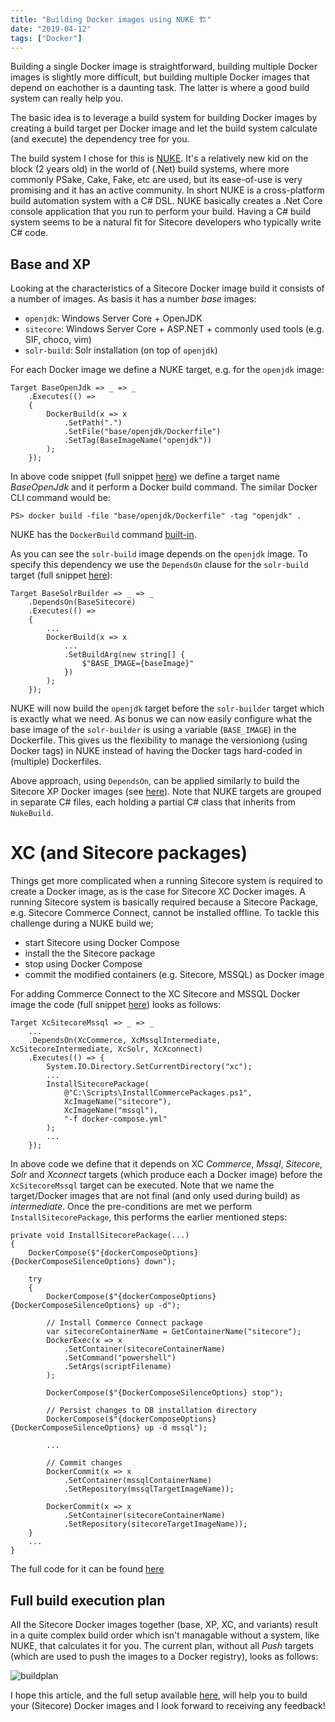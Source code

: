```yaml
---
title: "Building Docker images using NUKE 🏗"
date: "2019-04-12"
tags: ["Docker"]
---
```


Building a single Docker image is straightforward, building multiple Docker images is slightly more difficult, but building multiple Docker images that depend on eachother is a daunting task. The latter is where a good build system can really help you.
<!--more-->

The basic idea is to leverage a build system for building Docker images by creating a build target per Docker image and let the build system calculate (and execute) the dependency tree for you.

The build system I chose for this is [NUKE](http://www.nuke.build). It's a relatively new kid on the block (2 years old) in the world of (.Net) build systems, where more commonly PSake, Cake, Fake, etc are used, but its ease-of-use is very promising and it has an active community. In short NUKE is a cross-platform build automation system with a C# DSL. NUKE basically creates a .Net Core console application that you run to perform your build. Having a C# build system seems to be a natural fit for Sitecore developers who typically write C# code. 

## Base and XP
Looking at the characteristics of a Sitecore Docker image build it consists of a number of images. As basis it has a number *base* images:

- `openjdk`: Windows Server Core + OpenJDK 
- `sitecore`: Windows Server Core + ASP.NET + commonly used tools (e.g. SIF, choco, vim)
- `solr-build`: Solr installation (on top of `openjdk`)

For each Docker image we define a NUKE target, e.g. for the `openjdk` image:
```
Target BaseOpenJdk => _ => _
    .Executes(() =>
    {
        DockerBuild(x => x
            .SetPath(".")  
            .SetFile("base/openjdk/Dockerfile")
            .SetTag(BaseImageName("openjdk"))
        );
    });
```

In above code snippet (full snippet [here](https://github.com/avivasolutionsnl/sitecore-docker/blob/601f158cdbc69622b4c11ae5125ab19cdfdf4326/build/Build.Base.cs#L25)) we define a target name *BaseOpenJdk* and it perform a Docker build command. The similar Docker CLI command would be:
```
PS> docker build -file "base/openjdk/Dockerfile" -tag "openjdk" .
```
NUKE has the `DockerBuild` command [built-in](https://nuke.build/api/Nuke.Docker/Nuke.Docker.DockerTasks.html).

As you can see the `solr-build` image depends on the `openjdk` image. To specify this dependency we use the `DependsOn` clause for the `solr-build` target (full snippet [here](https://github.com/avivasolutionsnl/sitecore-docker/blob/601f158cdbc69622b4c11ae5125ab19cdfdf4326/build/Build.Base.cs#L47)):
```
Target BaseSolrBuilder => _ => _
    .DependsOn(BaseSitecore)
    .Executes(() =>
    {
        ...
        DockerBuild(x => x
            ...
            .SetBuildArg(new string[] {
                $"BASE_IMAGE={baseImage}"
            })
        );
    });
```
NUKE will now build the `openjdk` target before the `solr-builder` target which is exactly what we need. As bonus we can now easily configure what the base image of the `solr-builder` is using a variable (`BASE_IMAGE`) in the Dockerfile. This gives us the flexibility to manage the versioniong (using Docker tags) in NUKE instead of having the Docker tags hard-coded in (multiple) Dockerfiles.

Above approach, using `DependsOn`, can be applied similarly to build the Sitecore XP Docker images (see [here](https://github.com/avivasolutionsnl/sitecore-docker/blob/master/build/Build.Xp.cs)). Note that NUKE targets are grouped in separate C# files, each holding a partial C# class that inherits from `NukeBuild`.

# XC (and Sitecore packages)
Things get more complicated when a running Sitecore system is required to create a Docker image, as is the case for Sitecore XC Docker images. A running Sitecore system is basically required because a Sitecore Package, e.g. Sitecore Commerce Connect, cannot be installed offline. 
To tackle this challenge during a NUKE build we;

- start Sitecore using Docker Compose
- install the the Sitecore package
- stop using Docker Compose
- commit the modified containers (e.g. Sitecore, MSSQL) as Docker image

For adding Commerce Connect to the XC Sitecore and MSSQL Docker image the code (full snippet [here](
https://github.com/avivasolutionsnl/sitecore-docker/blob/601f158cdbc69622b4c11ae5125ab19cdfdf4326/build/Build.Xc.cs#L183)) looks as follows:
```
Target XcSitecoreMssql => _ => _
    ...
    .DependsOn(XcCommerce, XcMssqlIntermediate, XcSitecoreIntermediate, XcSolr, XcXconnect)
    .Executes(() => {
        System.IO.Directory.SetCurrentDirectory("xc");
        ...
        InstallSitecorePackage(
            @"C:\Scripts\InstallCommercePackages.ps1", 
            XcImageName("sitecore"), 
            XcImageName("mssql"),
            "-f docker-compose.yml"
        );
        ...
    });
``` 
In above code we define that it depends on XC *Commerce*, *Mssql*, *Sitecore*, *Solr* and *Xconnect* targets (which produce each a Docker image) before the `XcSitecoreMssql` target can be executed. Note that we name the target/Docker images that are not final (and only used during build) as *intermediate*.
Once the pre-conditions are met we perform `InstallSitecorePackage`, this performs the earlier mentioned steps:
```
private void InstallSitecorePackage(...)
{
    DockerCompose($"{dockerComposeOptions} {DockerComposeSilenceOptions} down");

    try
    {
        DockerCompose($"{dockerComposeOptions} {DockerComposeSilenceOptions} up -d");

        // Install Commerce Connect package
        var sitecoreContainerName = GetContainerName("sitecore");
        DockerExec(x => x
            .SetContainer(sitecoreContainerName)
            .SetCommand("powershell")
            .SetArgs(scriptFilename)
        );

        DockerCompose($"{DockerComposeSilenceOptions} stop");

        // Persist changes to DB installation directory
        DockerCompose($"{dockerComposeOptions} {DockerComposeSilenceOptions} up -d mssql");

        ...

        // Commit changes
        DockerCommit(x => x
            .SetContainer(mssqlContainerName)
            .SetRepository(mssqlTargetImageName));

        DockerCommit(x => x
            .SetContainer(sitecoreContainerName)
            .SetRepository(sitecoreTargetImageName));
    }
    ...
}
```
The full code for it can be found [here](https://github.com/avivasolutionsnl/sitecore-docker/blob/601f158cdbc69622b4c11ae5125ab19cdfdf4326/build/Build.cs#L78)

## Full build execution plan
All the Sitecore Docker images together (base, XP, XC, and variants) result in a quite complex build order which isn't managable without a system, like NUKE, that calculates it for you. The current plan, without all *Push* targets (which are used to push the images to a Docker registry), looks as follows:

![buildplan](/buildplan.png)

I hope this article, and the full setup available [here](
https://github.com/avivasolutionsnl/sitecore-docker), will help you to build your (Sitecore) Docker images and I look forward to receiving any feedback!
 
